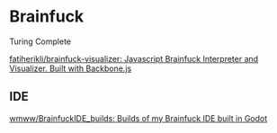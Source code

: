 # Brainfuck

Turing Complete

[fatiherikli/brainfuck-visualizer: Javascript Brainfuck Interpreter and Visualizer. Built with Backbone.js](https://github.com/fatiherikli/brainfuck-visualizer)

## IDE

[wmww/BrainfuckIDE_builds: Builds of my Brainfuck IDE built in Godot](https://github.com/wmww/BrainfuckIDE_builds)
